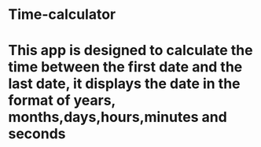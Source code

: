 # Time-calculator
# This app is designed to calculate the time between the first date and the last date, it displays the date in the format of years, months,days,hours,minutes and seconds 
